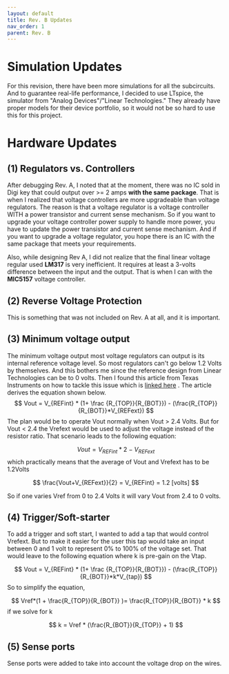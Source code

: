 ```yaml
---
layout: default
title: Rev. B Updates
nav_order: 1
parent: Rev. B
---
```


# Simulation Updates

For this revision, there have been more simulations for all the subcircuits. And to guarantee real-life performance, I decided to use LTspice, the simulator from "Analog Devices"/"Linear Technologies." They already have proper models for their device portfolio, so it would not be so hard to use this for this project. 

# Hardware Updates

## (1) Regulators vs. Controllers

After debugging Rev. A, I noted that at the moment, there was no IC sold in Digi key that could output over >= 2 amps **with the same package**.  That is when I realized that voltage controllers are more upgradeable than voltage regulators. The reason is that a voltage regulator is a voltage controller WITH a power transistor and current sense mechanism. So if you want to upgrade your voltage controller power supply to handle more power, you have to update the power transistor and current sense mechanism. And if you want to upgrade a voltage regulator, you hope there is an IC with the same package that meets your requirements. 

Also, while designing Rev A, I did not realize that the final linear voltage regular used **LM317** is very inefficient. It requires at least a 3-volts difference between the input and the output. That is when I can with the **MIC5157** voltage controller. 

## (2) Reverse Voltage Protection

This is something that was not included on Rev. A at all, and it is important. 

## (3) Minimum voltage output

The minimum voltage output most voltage regulators can output is its internal reference voltage level. So most regulators can't go below 1.2 Volts by themselves. And this bothers me since the reference design from Linear Technologies can be to 0 volts. Then I found this article from Texas Instruments on how to tackle this issue which is [linked here](https://github.com/edmugu/arduino_adjustable_power_supply/blob/master/documentation/TI_Below_1V2.pdf) .  The article derives the equation shown below. 
$$
Vout = V_{REFint} * (1+ \frac {R_{TOP}}{R_{BOT}}) - (\frac{R_{TOP}}{R_{BOT}}*V_{REFext})
$$
The plan would be to operate Vout normally when Vout > 2.4 Volts. But for Vout < 2.4 the Vrefext would be used to adjust the voltage instead of the resistor ratio. That scenario leads to the following equation: 


$$
Vout = V_{REFint} * 2 - V_{REFext}
$$
which practically means that the average of Vout and Vrefext has to be 1.2Volts


$$
\frac{Vout+V_{REFext}}{2} = V_{REFint} = 1.2 [volts]
$$


So if one varies Vref from 0 to 2.4 Volts it will vary Vout from 2.4 to 0 volts. 



## (4) Trigger/Soft-starter

To add a trigger and soft start, I wanted to add a tap that would control Vrefext. But to make it easier for the user this tap would take an input between 0 and 1 volt to represent 0% to 100% of the voltage set.  That would leave to the following equation where k is pre-gain on the Vtap. 

$$
Vout = V_{REFint} * (1+ \frac {R_{TOP}}{R_{BOT}}) - (\frac{R_{TOP}}{R_{BOT}}*k*V_{tap})
$$
So to simplify the equation, 




$$
Vref*(1 + \frac{R_{TOP}}{R_{BOT}} )= \frac{R_{TOP}}{R_{BOT}} * k
$$
if we solve for k




$$
k = Vref * (\frac{R_{BOT}}{R_{TOP}} + 1)
$$



## (5) Sense ports

Sense ports were added to take into account the voltage drop on the wires. 
